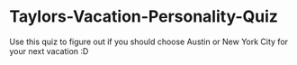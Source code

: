 # Taylors-Vacation-Personality-Quiz
Use this quiz to figure out if you should choose Austin or New York City for your next vacation :D
